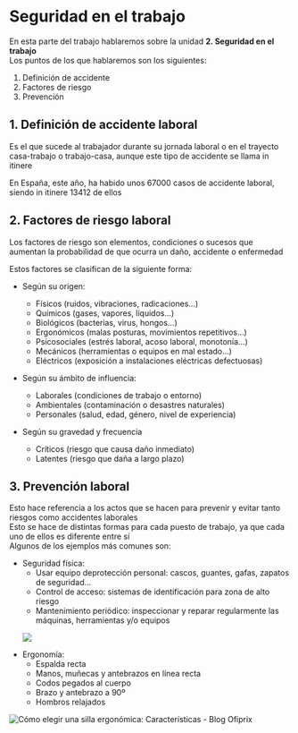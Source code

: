 <h1 id="seguridad-en-el-trabajo">Seguridad en el trabajo</h1>
<p>En esta parte del trabajo hablaremos sobre la unidad <strong>2. Seguridad en el trabajo</strong><br>
Los puntos de los que hablaremos son los siguientes:</p>
<ol>
<li>Definición de accidente</li>
<li>Factores de riesgo</li>
<li>Prevención</li>
</ol>
<h2 id="definición-de-accidente-laboral">1. Definición de accidente laboral</h2>
<p>Es el que sucede al trabajador durante su jornada laboral o en el trayecto casa-trabajo o trabajo-casa, aunque este tipo de accidente se llama in itinere</p>
<p>En España, este año, ha habido unos 67000 casos de accidente laboral, siendo in itinere 13412 de ellos</p>
<h2 id="factores-de-riesgo-laboral">2. Factores de riesgo laboral</h2>
<p>Los factores de riesgo son elementos, condiciones o sucesos que aumentan la probabilidad de que ocurra un daño, accidente o enfermedad</p>
<p>Estos factores se clasifican de la siguiente forma:</p>
<ul>
<li>
<p>Según su origen:</p>
<ul>
<li>Físicos (ruidos, vibraciones, radicaciones…)</li>
<li>Químicos (gases, vapores, líquidos…)</li>
<li>Biológicos (bacterias, virus, hongos…)</li>
<li>Ergonómicos (malas posturas, movimientos repetitivos…)</li>
<li>Psicosociales (estrés laboral, acoso laboral, monotonía…)</li>
<li>Mecánicos (herramientas o equipos en mal estado…)</li>
<li>Eléctricos (exposición a instalaciones eléctricas defectuosas)</li>
</ul>
</li>
<li>
<p>Según su ámbito de influencia:</p>
<ul>
<li>Laborales (condiciones de trabajo o entorno)</li>
<li>Ambientales (contaminación o desastres naturales)</li>
<li>Personales (salud, edad, género, nivel de experiencia)</li>
</ul>
</li>
<li>
<p>Según su gravedad y frecuencia</p>
<ul>
<li>Críticos (riesgo que causa daño inmediato)</li>
<li>Latentes (riesgo que daña a largo plazo)</li>
</ul>
</li>
</ul>
<h2 id="prevención-laboral">3. Prevención laboral</h2>
<p>Esto hace referencia a los actos que se hacen para prevenir y evitar tanto riesgos como accidentes laborales<br>
Esto se hace de distintas formas para cada puesto de trabajo, ya que cada uno de ellos es diferente entre sí<br>
Algunos de los ejemplos más comunes son:</p>
<ul>
<li>Seguridad física:
<ul>
<li>Usar equipo deprotección personal: cascos, guantes, gafas, zapatos de seguridad…</li>
<li>Control de acceso: sistemas de identificación para zona de alto riesgo</li>
<li>Mantenimiento periódico: inspeccionar y reparar regularmente las máquinas, herramientas y/o equipos</li>
</ul>
<p><img src="https://previews.123rf.com/images/bortn66/bortn661112/bortn66111200013/11598172-la-construcci%C3%B3n-del-casco-y-guantes-de-protecci%C3%B3n-en-el-fondo-blanco.jpg"></p>
</li>
<li>Ergonomía:
<ul>
<li>Espalda recta</li>
<li>Manos, muñecas y antebrazos en línea recta</li>
<li>Codos pegados al cuerpo</li>
<li>Brazo y antebrazo a 90º</li>
<li>Hombros relajados</li>
</ul>
</li>
</ul>
<p><img src="https://www.ofiprix.com/blog_images/wp-content/uploads/2015/11/correcto-vs-incorrecto-ergonomia-720x446.jpg" alt="Cómo elegir una silla ergonómica: Características - Blog Ofiprix"></p>

<!--stackedit_data:
eyJoaXN0b3J5IjpbNDgzNjg1NDU2LC02Mjc3NDMyNjIsNDM0MD
MyOTQ0XX0=
-->